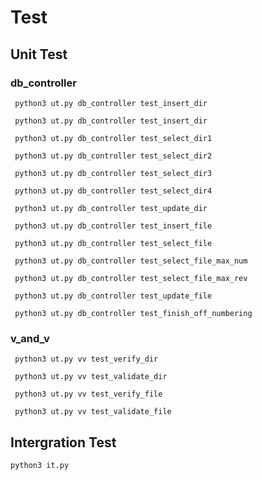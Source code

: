 # Test

## Unit Test
### db_controller

```shell 
 python3 ut.py db_controller test_insert_dir 
```
```shell 
 python3 ut.py db_controller test_insert_dir
```
```shell 
 python3 ut.py db_controller test_select_dir1
```
```shell 
 python3 ut.py db_controller test_select_dir2
```
```shell 
 python3 ut.py db_controller test_select_dir3
```
```shell 
 python3 ut.py db_controller test_select_dir4
```
```shell 
 python3 ut.py db_controller test_update_dir
```
```shell 
 python3 ut.py db_controller test_insert_file
```
```shell 
 python3 ut.py db_controller test_select_file
```
```shell 
 python3 ut.py db_controller test_select_file_max_num
```
```shell 
 python3 ut.py db_controller test_select_file_max_rev
```
```shell 
 python3 ut.py db_controller test_update_file
```
```shell 
 python3 ut.py db_controller test_finish_off_numbering
```

### v_and_v
```shell 
 python3 ut.py vv test_verify_dir
```
```shell 
 python3 ut.py vv test_validate_dir
```
```shell 
 python3 ut.py vv test_verify_file
```
```shell 
 python3 ut.py vv test_validate_file
```

## Intergration Test
```shell
python3 it.py
```